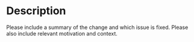 # Description

Please include a summary of the change and which issue is fixed.
Please also include relevant motivation and context.